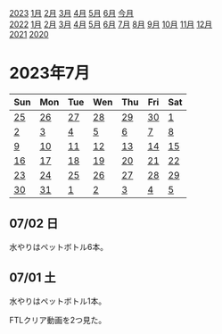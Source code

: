 [2023](README.md#2023) [1月](2023-01.md) [2月](2023-02.md) [3月](2023-03.md) [4月](2023-04.md) [5月](2023-05.md) [6月](2023-06.md) [今月](2023-07.md)  
[2022](README.md#2022) [1月](2022-01.md) [2月](2022-02.md) [3月](2022-03.md) [4月](2022-04.md) [5月](2022-05.md) [6月](2022-06.md) [7月](2022-07.md) [8月](2022-08.md) [9月](2022-09.md) [10月](2022-10.md) [11月](2022-11.md) [12月](2022-12.md)  
[2021](README.md#2021) [2020](README.md#2020)  

2023年7月
=========

|Sun|Mon|Tue|Wen|Thu|Fri|Sat|
|---|---|---|---|---|---|---|
|[25](2023-06.md#0625-日)|[26](2023-06.md#0626-月)|[27](2023-06.md#0627-火)|[28](2023-06.md#0628-水)|[29](2023-06.md#0629-木)|[30](2023-06.md#0630-金)|[1](#0701-土)|
|[2](#0702-日)|[3](#0703-月)|[4](#0704-火)|[5](#0705-水)|[6](#0706-木)|[7](#0707-金)|[8](#0708-土)|
|[9](#0709-日)|[10](#0710-月)|[11](#0711-火)|[12](#0712-水)|[13](#0713-木)|[14](#0714-金)|[15](#0715-土)|
|[16](#0716-日)|[17](#0717-月)|[18](#0718-火)|[19](#0719-水)|[20](#0720-木)|[21](#0721-金)|[22](#0722-土)|
|[23](#0723-日)|[24](#0724-月)|[25](#0725-火)|[26](#0726-水)|[27](#0727-木)|[28](#0728-金)|[29](#0729-土)|
|[30](#0730-日)|[31](#0731-月)|[1](2023-08.md#0801-火)|[2](2023-08.md#0802-水)|[3](2023-08.md#0803-木)|[4](2023-08.md#0804-金)|[5](2023-08.md#0805-土)|

07/02 日
--------

水やりはペットボトル6本。

07/01 土
--------

水やりはペットボトル1本。

FTLクリア動画を2つ見た。

